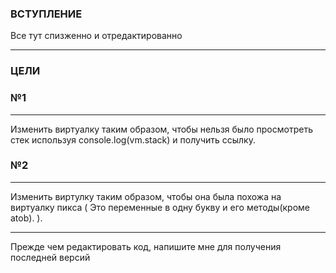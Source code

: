 ### ВСТУПЛЕНИЕ
Все тут спизженно и отредактированно 
___
### ЦЕЛИ

### №1
___
Изменить виртуалку таким образом, чтобы нельзя было просмотреть стек используя console.log(vm.stack) и получить ссылку.
### №2
___
Изменить виртулку таким образом, чтобы она была похожа на виртуалку пикса ( Это переменные в одну букву и его методы(кроме atob). ).
___
Прежде чем редактировать код, напишите мне для получения последней версий
